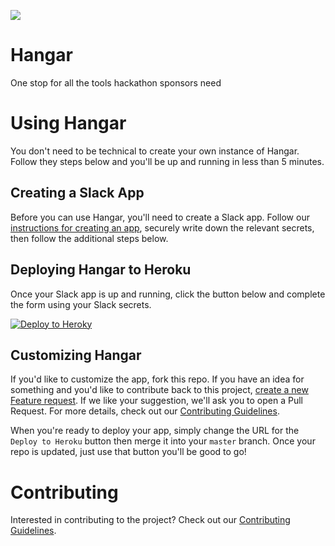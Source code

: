 ![](../../workflows/Build/badge.svg)


# Hangar
One stop for all the tools hackathon sponsors need

# Using Hangar
You don't need to be technical to create your own instance of Hangar. Follow they steps below and you'll be up and running in less than 5 minutes.

## Creating a Slack App
Before you can use Hangar, you'll need to create a Slack app. Follow our [instructions for creating an app](./src/Slack/README.md), securely write down the relevant secrets, then follow the additional steps below.

## Deploying Hangar to Heroku
Once your Slack app is up and running, click the button below and complete the form using your Slack secrets.

[![Deploy to Heroky](https://www.herokucdn.com/deploy/button.png)](https://heroku.com/deploy?template=https://github.com/AmericanAirlines/Hangar/tree/master)

## Customizing Hangar
If you'd like to customize the app, fork this repo. If you have an idea for something and you'd like to contribute back to this project, [create a new Feature request](../../../issues/new?template=feature_request.md). If we like your suggestion, we'll ask you to open a Pull Request. For more details, check out our [Contributing Guidelines](./.github/CONTRIBUTING.md).

When you're ready to deploy your app, simply change the URL for the `Deploy to Heroku` button then merge it into your `master` branch. Once your repo is updated, just use that button you'll be good to go!

<!-- After the front end display for help queue is created, describe overriding the template here -->


# Contributing
Interested in contributing to the project? Check out our [Contributing Guidelines](./.github/CONTRIBUTING.md).
